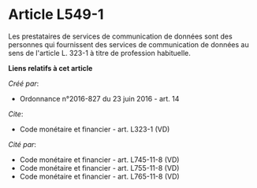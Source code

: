 # Article L549-1

Les prestataires de services de communication de données sont des personnes qui fournissent des services de communication de
données au sens de l'article L. 323-1 à titre de profession habituelle.

**Liens relatifs à cet article**

_Créé par_:

  - Ordonnance n°2016-827 du 23 juin 2016 - art. 14

_Cite_:

  - Code monétaire et financier - art. L323-1 (VD)

_Cité par_:

  - Code monétaire et financier - art. L745-11-8 (VD)
  - Code monétaire et financier - art. L755-11-8 (VD)
  - Code monétaire et financier - art. L765-11-8 (VD)
